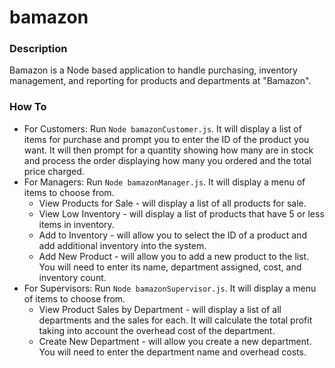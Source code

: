 # bamazon
### Description
Bamazon is a Node based application to handle purchasing, inventory management, and reporting for products and departments at "Bamazon".

### How To
* For Customers:
Run `Node bamazonCustomer.js`. It will display a list of items for purchase and prompt you to enter the ID of the product you want. It will then prompt for a quantity showing how many are in stock and process the order displaying how many you ordered and the total price charged.
* For Managers:
Run `Node bamazonManager.js`. It will display a menu of items to choose from.
    * View Products for Sale - will display a list of all products for sale.
    * View Low Inventory - will display a list of products that have 5 or less items in inventory.
    * Add to Inventory - will allow you to select the ID of a product and add additional inventory into the system.
    * Add New Product - will allow you to add a new product to the list. You will need to enter its name, department assigned, cost, and inventory count.
* For Supervisors:
Run `Node bamazonSupervisor.js`. It will display a menu of items to choose from.
    * View Product Sales by Department - will display a list of all departments and the sales for each. It will calculate the total profit taking into account the overhead cost of the department.
    * Create New Department - will allow you create a new department. You will need to enter the department name and overhead costs.

